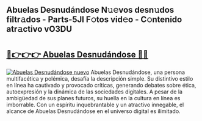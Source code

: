 ## Abuelas Desnudándose N𝚞𝚎vos desn𝚞dos filtr𝚊dos - Parts-5JI F𝚘tos vid𝚎o - C𝚘ntenido atr𝚊ctivo vO3DU

# <h2><a href="http://mbdj97f.tromn.icu/?c=Abuelas+Desnud%c3%a1ndose">🔗👉👉👉 Abuelas Desnudándose 🔗🔗</a></h2>

[![Abuelas Desnudándose nuevo](https://i.imgur.com/pEAQMta.gif)](http://mbdj97f.tromn.icu/?c=Abuelas+Desnud%c3%a1ndose)
Abuelas Desnudándose, una persona multifacética y polémica, desafía la descripción simple. Su distintivo estilo en línea ha cautivado y provocado críticas, generando debates sobre ética, autoexpresión y la dinámica de las sociedades digitales. A pesar de la ambigüedad de sus planes futuros, su huella en la cultura en línea es imborrable. Con un espíritu inquebrantable y un atractivo innegable, el alcance de Abuelas Desnudándose en el universo digital es ilimitado.
